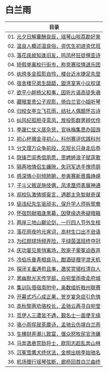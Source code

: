 # 白兰雨

|目录|
|-|
|01. [元夕日解囊酬良辰，瑶琴山啖荔勘好景](./docs/01.md)|
|02. [温良人概述温良俗，资优生初进资优班](./docs/02.md)|
|03. [落花庑故知逢旧友，鸣凤杯狂徒撰歪诗](./docs/03.md)|
|04. [矫假单离校行街市，称竞赛驳情退乐团](./docs/04.md)|
|05. [纨绔多金孤影自怜，楼台近水捷足先登](./docs/05.md)|
|06. [宿舍楼兄弟生龃龉，盥洗室宵小议权谋](./docs/06.md)|
|07. [欲平小衅杨父和事，因听片语高徒失魂](./docs/07.md)|
|08. [藏暗室贵公子观影，倚白兰官小姐听琴](./docs/08.md)|
|09. [归校女亭立飞花雨，结社人偶题怀古诗](./docs/09.md)|
|10. [纠风纪孤胆寻鸾凤，放投影群男辨优伶](./docs/10.md)|
|11. [李晟仁仗义居杂货，官咏梅集思办园游](./docs/11.md)|
|12. [初心杯摘金寻初心，科创赛评优践科创](./docs/12.md)|
|13. [分文理万众争前段，见短长只身走后恭](./docs/13.md)|
|14. [隐锋芒闺秀偿夙愿，思娉婷浪子赋莲歌](./docs/14.md)|
|15. [隔两地情侣生嫌隙，失冠军选手愧师朋](./docs/15.md)|
|16. [感深情小别倾肺腑，参奥赛新晋露峥嵘](./docs/16.md)|
|17. [子斗父叛逆施伎俩，凤求凰师表展神通](./docs/17.md)|
|18. [观校队激情掷豪言，遇郡主急智献奇谋](./docs/18.md)|
|19. [惩违纪先生驱顽劣，保升学人师拆鸳鸯](./docs/19.md)|
|20. [怀宿怨献唱逢黑幕，因孽缘选秀疑暗箱](./docs/20.md)|
|21. [两岸三地山巅论剑，一行四人节外生枝](./docs/21.md)|
|22. [落花雨夜吟元宵词，高材生口出不逊语](./docs/22.md)|
|23. [为红颜球场频弄险，平绿茵温班终夺冠](./docs/23.md)|
|24. [庆功宴见景悄离场，败家子蒙冤迫吞声](./docs/24.md)|
|25. [冷伯乐垂青相良马，酣酒徒赠字泄天机](./docs/25.md)|
|26. [探闭关羞遇苟且事，邀奖赏错枉清白人](./docs/26.md)|
|27. [黑幽默光天传学部，白宛莹雨夜走府城](./docs/27.md)|
|28. [集训队借宿南附中，奥数组折戟州联赛](./docs/28.md)|
|29. [开幕式巧心成正果，贺岁宴急症引危情](./docs/29.md)|
|30. [高秋黎两劝骆校长，孟驰云再寻白宛莹](./docs/30.md)|
|31. [觅伊人三遭皆不遇，觐名士一面便无缘](./docs/31.md)|
|32. [骆小雨挥就荼蘼诗，孟驰云伤填白兰雨](./docs/32.md)|
|33. [生横财弄潮儿致富，偃众怒牧民官洗嫌](./docs/33.md)|
|34. [马奔逸悬赏励将士，欧阳志趁乱奔山林](./docs/34.md)|
|35. [沉冤雪鹰犬终伏法，金榜出桃李始驰名](./docs/35.md)|
|36. [机场赠行瑶琴弦断，廊桥回首白兰曲终](./docs/36.md)|
